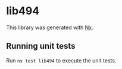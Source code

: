 # lib494

This library was generated with [Nx](https://nx.dev).

## Running unit tests

Run `nx test lib494` to execute the unit tests.

